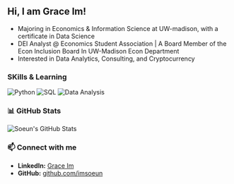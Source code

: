 ## Hi, I am Grace Im!
- Majoring in Economics & Information Science at UW-madison, with a certificate in Data Science
- DEI Analyst @ Economics Student Association | A Board Member of the Econ Inclusion Board In UW-Madison Econ Department
- Interested in Data Analytics, Consulting, and Cryptocurrency

### SKills & Learning
![Python](https://img.shields.io/badge/Python-Basic-blue)
![SQL](https://img.shields.io/badge/SQL-Learning-orange)
![Data Analysis](https://img.shields.io/badge/Data%20Analysis-Exploring-green)

### 📊 GitHub Stats
![Soeun's GitHub Stats](https://github-readme-stats.vercel.app/api?username=imsoeun&show_icons=true&theme=radical)

### 📫 Connect with me
- **LinkedIn:** [Grace Im](www.linkedin.com/in/grace-im-5085a8306)
- **GitHub:** [github.com/imsoeun](https://github.com/imsoeun)
